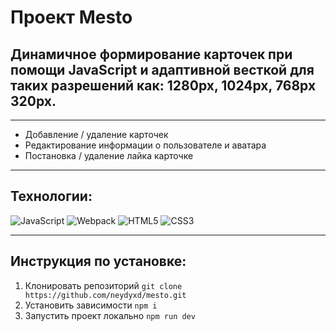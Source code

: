 # Проект Mesto
## Динамичное формирование карточек при помощи JavaScript и адаптивной весткой для таких разрешений как: 1280px, 1024px, 768px 320px.

---
- Добавление / удаление карточек
- Редактирование информации о пользователе и аватара
- Постановка / удаление лайка карточке

---
## Технологии:
![JavaScript](https://img.shields.io/badge/-JavaScript-090909?style=for-the-badge&logo=JavaScript)
![Webpack](https://img.shields.io/badge/-Webpack-090909?style=for-the-badge&logo=Webpack)
![HTML5](https://img.shields.io/badge/-HTML5-090909?style=for-the-badge&logo=HTML5)
![CSS3](https://img.shields.io/badge/-CSS3-090909?style=for-the-badge&logo=CSS3)

---
## Инструкция по установке:
1. Клонировать репозиторий
`git clone https://github.com/neydyxd/mesto.git`
2. Установить зависимости
`npm i`
3. Запустить проект локально
`npm run dev`
